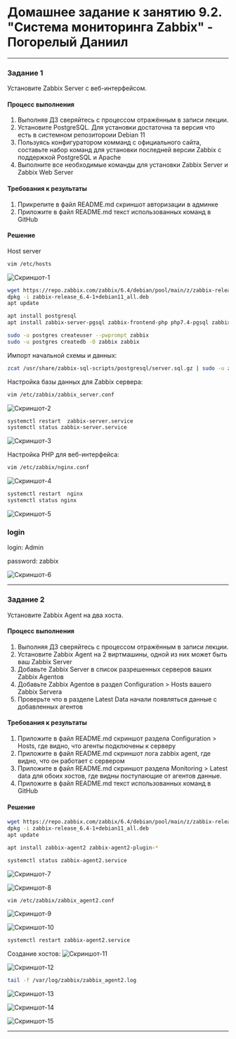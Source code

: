 # Домашнее задание к занятию 9.2. "Система мониторинга Zabbix" - Погорелый Даниил


---

### Задание 1

Установите Zabbix Server с веб-интерфейсом.

#### Процесс выполнения
1. Выполняя ДЗ сверяйтесь с процессом отражённым в записи лекции.
2. Установите PostgreSQL. Для установки достаточна та версия что есть в системном репозитороии Debian 11
3. Пользуясь конфигуратором комманд с официального сайта, составьте набор команд для установки последней версии Zabbix с поддержкой PostgreSQL и Apache
4. Выполните все необходимые команды для установки Zabbix Server и Zabbix Web Server

#### Требования к результаты
1. Прикрепите в файл README.md скриншот авторизации в админке
2. Приложите в файл README.md текст использованных команд в GitHub

#### Решение

Host server

```bash
vim /etc/hosts
```

![Скриншот-1](https://github.com/DanPogorelyi/devops/blob/main/04-monitoring_resilient/02-zabbix_part-1/images/zabbix-server_hosts.png)


```bash
wget https://repo.zabbix.com/zabbix/6.4/debian/pool/main/z/zabbix-release/zabbix-release_6.4-1+debian11_all.deb
dpkg -i zabbix-release_6.4-1+debian11_all.deb
apt update
```

```bash
apt install postgresql
apt install zabbix-server-pgsql zabbix-frontend-php php7.4-pgsql zabbix-nginx-conf zabbix-sql-scripts zabbix-agent
```

```bash
sudo -u postgres createuser --pwprompt zabbix
sudo -u postgres createdb -O zabbix zabbix
```

Импорт начальной схемы и данных:
```bash
zcat /usr/share/zabbix-sql-scripts/postgresql/server.sql.gz | sudo -u zabbix psql zabbix
```

Настройка базы данных для Zabbix сервера:
```bash
vim /etc/zabbix/zabbix_server.conf
```

![Скриншот-2](https://github.com/DanPogorelyi/devops/blob/main/04-monitoring_resilient/02-zabbix_part-1/images/DBPassword.png)


```bash
systemctl restart  zabbix-server.service
systemctl status zabbix-server.service
```

![Скриншот-3](https://github.com/DanPogorelyi/devops/blob/main/04-monitoring_resilient/02-zabbix_part-1/images/zabbix-server_status.png)


Настройка PHP для веб-интерфейса:
```bash
vim /etc/zabbix/nginx.conf
```

![Скриншот-4](https://github.com/DanPogorelyi/devops/blob/main/04-monitoring_resilient/02-zabbix_part-1/images/nginx_conf.png)


```bash
systemctl restart  nginx
systemctl status nginx
```

![Скриншот-5](https://github.com/DanPogorelyi/devops/blob/main/04-monitoring_resilient/02-zabbix_part-1/images/nginx_status.png)


### login
login: Admin

password: zabbix

![Скриншот-6](https://github.com/DanPogorelyi/devops/blob/main/04-monitoring_resilient/02-zabbix_part-1/images/zabbix-server_adminka.png)

---

### Задание 2

Установите Zabbix Agent на два хоста.

#### Процесс выполнения
1. Выполняя ДЗ сверяйтесь с процессом отражённым в записи лекции.
2. Установите Zabbix Agent на 2 виртмашины, одной из них может быть ваш Zabbix Server
3. Добавьте Zabbix Server в список разрешенных серверов ваших Zabbix Agentов
4. Добавьте Zabbix Agentов в раздел Configuration > Hosts вашего Zabbix Servera
5. Проверьте что в разделе Latest Data начали появляться данные с добавленных агентов

#### Требования к результаты
1. Приложите в файл README.md скриншот раздела Configuration > Hosts, где видно, что агенты подключены к серверу
2. Приложите в файл README.md скриншот лога zabbix agent, где видно, что он работает с сервером
3. Приложите в файл README.md скриншот раздела Monitoring > Latest data для обоих хостов, где видны поступающие от агентов данные.
4. Приложите в файл README.md текст использованных команд в GitHub

#### Решение

```bash
wget https://repo.zabbix.com/zabbix/6.4/debian/pool/main/z/zabbix-release/zabbix-release_6.4-1+debian11_all.deb
dpkg -i zabbix-release_6.4-1+debian11_all.deb
apt update
```

```bash
apt install zabbix-agent2 zabbix-agent2-plugin-*
```

```bash
systemctl status zabbix-agent2.service
```

![Скриншот-7](https://github.com/DanPogorelyi/devops/blob/main/04-monitoring_resilient/02-zabbix_part-1/images/host-1_zabbix_status.png)

![Скриншот-8](https://github.com/DanPogorelyi/devops/blob/main/04-monitoring_resilient/02-zabbix_part-1/images/host-2_zabbix_status.png)


```bash
vim /etc/zabbix/zabbix_agent2.conf
```

![Скриншот-9](https://github.com/DanPogorelyi/devops/blob/main/04-monitoring_resilient/02-zabbix_part-1/images/host-1_add_ip-server.png)

![Скриншот-10](https://github.com/DanPogorelyi/devops/blob/main/04-monitoring_resilient/02-zabbix_part-1/images/host-2_add_ip-server.png)


```bash
systemctl restart zabbix-agent2.service
```


Создание хостов:
![Скриншот-11](https://github.com/DanPogorelyi/devops/blob/main/04-monitoring_resilient/02-zabbix_part-1/images/host-1_create_host.png)

![Скриншот-12](https://github.com/DanPogorelyi/devops/blob/main/04-monitoring_resilient/02-zabbix_part-1/images/host-2_create_host.png)


```bash
tail -f /var/log/zabbix/zabbix_agent2.log
```


![Скриншот-13](https://github.com/DanPogorelyi/devops/blob/main/04-monitoring_resilient/02-zabbix_part-1/images/hosts.png)

![Скриншот-14](https://github.com/DanPogorelyi/devops/blob/main/04-monitoring_resilient/02-zabbix_part-1/images/logs.png)

![Скриншот-15](https://github.com/DanPogorelyi/devops/blob/main/04-monitoring_resilient/02-zabbix_part-1/images/monitoring.png)

---

